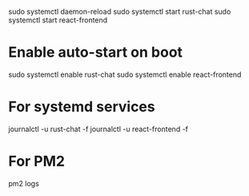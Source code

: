 sudo systemctl daemon-reload
sudo systemctl start rust-chat
sudo systemctl start react-frontend

# Enable auto-start on boot
sudo systemctl enable rust-chat
sudo systemctl enable react-frontend

# For systemd services
journalctl -u rust-chat -f
journalctl -u react-frontend -f

# For PM2
pm2 logs
